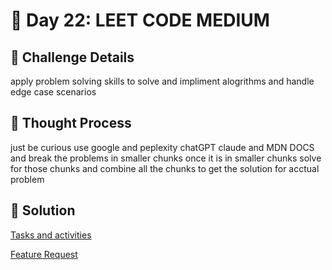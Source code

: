 # 🌟 Day 22: LEET CODE MEDIUM 

## 📜 Challenge Details

apply problem solving skills to solve and impliment alogrithms and handle edge case scenarios

## 📝 Thought Process

just be curious use google and peplexity chatGPT claude and MDN DOCS and break the problems in smaller chunks once it is in smaller chunks solve for those chunks and combine all the chunks to get the solution for acctual problem


## 🔎 Solution

[Tasks and activities](https://github.com/SURENDRA-BABU-VUNNAM/JavaScript-30-Day-challenge/tree/main/22_Day_22_leet_code_medium/01_tasks_and_activities)

[Feature Request](https://github.com/SURENDRA-BABU-VUNNAM/JavaScript-30-Day-challenge/tree/main/22_Day_22_leet_code_medium/02_feature_request)




